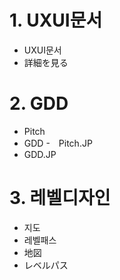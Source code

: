 # 1. UXUI문서
- UXUI문서
- 詳細を見る
# 2. GDD
- Pitch
- GDD
-　Pitch.JP
- GDD.JP
# 3. 레벨디자인
- 지도
- 레벨패스
- 地図
- レベルパス
